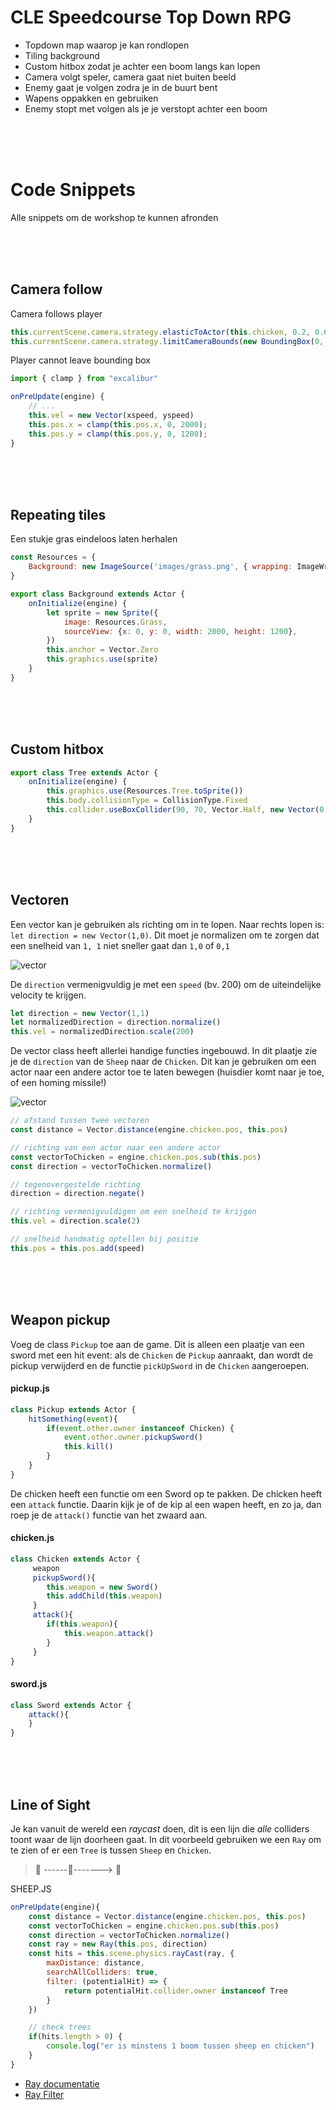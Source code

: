 # CLE Speedcourse Top Down RPG

- Topdown map waarop je kan rondlopen
- Tiling background
- Custom hitbox zodat je achter een boom langs kan lopen
- Camera volgt speler, camera gaat niet buiten beeld
- Enemy gaat je volgen zodra je in de buurt bent
- Wapens oppakken en gebruiken
- Enemy stopt met volgen als je je verstopt achter een boom

<br><br><br>

# Code Snippets

Alle snippets om de workshop te kunnen afronden

<br><br><br>

## Camera follow

Camera follows player

```js
this.currentScene.camera.strategy.elasticToActor(this.chicken, 0.2, 0.6)
this.currentScene.camera.strategy.limitCameraBounds(new BoundingBox(0, 0, 2000, 1200))
```
Player cannot leave bounding box

```js
import { clamp } from "excalibur"

onPreUpdate(engine) {
    // ...     
    this.vel = new Vector(xspeed, yspeed)
    this.pos.x = clamp(this.pos.x, 0, 2000);
    this.pos.y = clamp(this.pos.y, 0, 1200);
}
```


<br><br><br>

## Repeating tiles

Een stukje gras eindeloos laten herhalen

```js
const Resources = {
    Background: new ImageSource('images/grass.png', { wrapping: ImageWrapping.Repeat}),
}
```

```js
export class Background extends Actor {
    onInitialize(engine) {
        let sprite = new Sprite({
            image: Resources.Grass,
            sourceView: {x: 0, y: 0, width: 2000, height: 1200},
        })
        this.anchor = Vector.Zero
        this.graphics.use(sprite)
    }
}
```

<br><br><br>


## Custom hitbox

```js
export class Tree extends Actor {
    onInitialize(engine) {
        this.graphics.use(Resources.Tree.toSprite())
        this.body.collisionType = CollisionType.Fixed
        this.collider.useBoxCollider(90, 70, Vector.Half, new Vector(0, 30)); // w,h,anchor,offset
    }
}
```

<br><bR><br>

## Vectoren

Een vector kan je gebruiken als richting om in te lopen. Naar rechts lopen is: `let direction = new Vector(1,0)`. Dit moet je normalizen om te zorgen dat een snelheid van `1, 1` niet sneller gaat dan `1,0` of `0,1`

![vector](./public/images/vector.png)

De `direction` vermenigvuldig je met een `speed` (bv. 200) om de uiteindelijke velocity te krijgen.

```js
let direction = new Vector(1,1)
let normalizedDirection = direction.normalize()
this.vel = normalizedDirection.scale(200)
```

De vector class heeft allerlei handige functies ingebouwd. In dit plaatje zie je de `direction` van de `Sheep` naar de `Chicken`. Dit kan je gebruiken om een actor naar een andere actor toe te laten bewegen (huisdier komt naar je toe, of een homing missile!)

![vector](./public/images/vector-chicken.png)


```js
// afstand tussen twee vectoren
const distance = Vector.distance(engine.chicken.pos, this.pos)

// richting van een actor naar een andere actor
const vectorToChicken = engine.chicken.pos.sub(this.pos) 
const direction = vectorToChicken.normalize()

// tegenovergestelde richting
direction = direction.negate()

// richting vermenigvuldigen om een snelheid te krijgen
this.vel = direction.scale(2)

// snelheid handmatig optellen bij positie
this.pos = this.pos.add(speed)
```

<br><br><br>

## Weapon pickup

Voeg de class `Pickup` toe aan de game. Dit is alleen een plaatje van een sword met een hit event: als de `Chicken` de `Pickup` aanraakt, dan wordt de pickup verwijderd en de functie `pickUpSword` in de `Chicken` aangeroepen.

#### pickup.js

```js
class Pickup extends Actor {
    hitSomething(event){
        if(event.other.owner instanceof Chicken) {
            event.other.owner.pickupSword()
            this.kill()
        }
    }
}
```
De chicken heeft een functie om een Sword op te pakken. De chicken heeft een `attack` functie. Daarin kijk je of de kip al een wapen heeft, en zo ja, dan roep je de `attack()` functie van het zwaard aan.

#### chicken.js

```js
class Chicken extends Actor {
     weapon
     pickupSword(){
        this.weapon = new Sword()
        this.addChild(this.weapon)
     }
     attack(){
        if(this.weapon){
            this.weapon.attack()
        }
     }
}
```
#### sword.js

```js
class Sword extends Actor {
    attack(){
    }
}
```


<br><br><br>

## Line of Sight

Je kan vanuit de wereld een *raycast* doen, dit is een lijn die *alle* colliders toont waar de lijn doorheen gaat. In dit voorbeeld gebruiken we een `Ray` om te zien of er een `Tree` is tussen `Sheep` en `Chicken`.

>🐑 ------🌳-------> 🐓

SHEEP.JS
```js
onPreUpdate(engine){
    const distance = Vector.distance(engine.chicken.pos, this.pos)
    const vectorToChicken = engine.chicken.pos.sub(this.pos) 
    const direction = vectorToChicken.normalize()
    const ray = new Ray(this.pos, direction)
    const hits = this.scene.physics.rayCast(ray, {
        maxDistance: distance,
        searchAllColliders: true,
        filter: (potentialHit) => {
            return potentialHit.collider.owner instanceof Tree
        }
    })

    // check trees
    if(hits.length > 0) {
        console.log("er is minstens 1 boom tussen sheep en chicken")
    }
}
```



- [Ray documentatie](https://excaliburjs.com/docs/ray/)
- [Ray Filter](https://excaliburjs.com/api/interface/RayCastOptions/)


<br><br><br>

